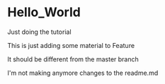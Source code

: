 # Hello_World
Just doing the tutorial

This is just adding some material to Feature

It should be different from the master branch

I'm not making anymore changes to the readme.md
